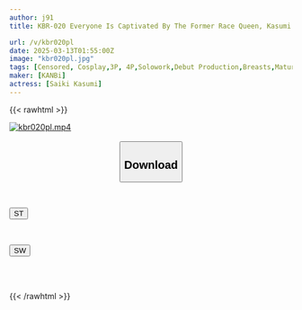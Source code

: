 ```yaml
---
author: j91
title: KBR-020 Everyone Is Captivated By The Former Race Queen, Kasumi Saiki, 30 Years Old, Makes Her AV Debut With KANBi!!

url: /v/kbr020pl
date: 2025-03-13T01:55:00Z
image: "kbr020pl.jpg"
tags: [Censored, Cosplay,3P, 4P,Solowork,Debut Production,Breasts,Mature Woman]
maker: [KANBi]
actress: [Saiki Kasumi]
---
```



{{< rawhtml >}}

<div class="video" data-videoid="Al0A3PGmQ8sX3RZ">
    <a href="javascript:;">
        <img src="/v/kbr020pl/kbr020pl.jpg" width="WIDTH" height="HEIGHT" alt="kbr020pl.mp4" loading="lazy">
    </a>
</div>

<script type="text/javascript" src="https://j91.asia/asset/on-demand-st.js"></script>

<br>
  <link rel="stylesheet" href="https://j91.asia/asset/bs5.css">
  
  <center>
  <button class="btn btn-primary" type="button" data-bs-toggle="collapse" data-bs-target=".multi-collapse" aria-expanded="false" aria-controls="multiCollapseExample1 multiCollapseExample2"><h2>Download</h2></button></center>
</p>
<div class="row">
  <div class="col">
    <div class="collapse multi-collapse" id="multiCollapseExample1">
      <div class="card card-body">
	      	      <br>
<div class="buttons">  
<p><a href="/v/kbr020pl/st.html" target="_blank"><button class="btn-hover color-3"><i class="fa fa-download"></i> ST</button></a></p></div>
    </div>
  </div>
</div>
  <div class="col">
    <div class="collapse multi-collapse" id="multiCollapseExample2">
      <div class="card card-body">
	      <br>
<div class="buttons">
<p><a href="/v/kbr020pl/sw.html" target="_blank"><button class="btn-hover color-2"><i class="fa fa-download"></i> SW</button></a></p></div>
<br><br>
      </div>
    </div>
  </div>
</div>

{{< /rawhtml >}}